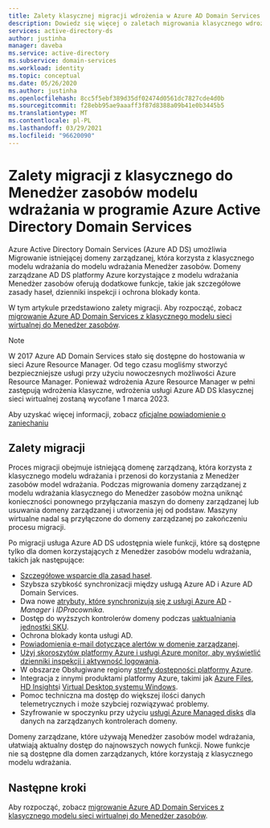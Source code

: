 ```yaml
---
title: Zalety klasycznej migracji wdrożenia w Azure AD Domain Services | Microsoft Docs
description: Dowiedz się więcej o zaletach migrowania klasycznego wdrożenia Azure Active Directory Domain Services do modelu wdrażania Menedżer zasobów
services: active-directory-ds
author: justinha
manager: daveba
ms.service: active-directory
ms.subservice: domain-services
ms.workload: identity
ms.topic: conceptual
ms.date: 05/26/2020
ms.author: justinha
ms.openlocfilehash: 8cc5f5ebf389d35df02474d0561dc7827cde4d0b
ms.sourcegitcommit: f28ebb95ae9aaaff3f87d8388a09b41e0b3445b5
ms.translationtype: MT
ms.contentlocale: pl-PL
ms.lasthandoff: 03/29/2021
ms.locfileid: "96620090"
---
```

# <a name="benefits-of-migration-from-the-classic-to-resource-manager-deployment-model-in-azure-active-directory-domain-services"></a>Zalety migracji z klasycznego do Menedżer zasobów modelu wdrażania w programie Azure Active Directory Domain Services

Azure Active Directory Domain Services (Azure AD DS) umożliwia Migrowanie istniejącej domeny zarządzanej, która korzysta z klasycznego modelu wdrażania do modelu wdrażania Menedżer zasobów. Domeny zarządzane AD DS platformy Azure korzystające z modelu wdrażania Menedżer zasobów oferują dodatkowe funkcje, takie jak szczegółowe zasady haseł, dzienniki inspekcji i ochrona blokady konta.

W tym artykule przedstawiono zalety migracji. Aby rozpocząć, zobacz [migrowanie Azure AD Domain Services z klasycznego modelu sieci wirtualnej do Menedżer zasobów][howto-migrate].

> [!NOTE]
> W 2017 Azure AD Domain Services stało się dostępne do hostowania w sieci Azure Resource Manager. Od tego czasu mogliśmy stworzyć bezpieczniejsze usługi przy użyciu nowoczesnych możliwości Azure Resource Manager. Ponieważ wdrożenia Azure Resource Manager w pełni zastępują wdrożenia klasyczne, wdrożenia usługi Azure AD DS klasycznej sieci wirtualnej zostaną wycofane 1 marca 2023.
>
> Aby uzyskać więcej informacji, zobacz [oficjalne powiadomienie o zaniechaniu](https://azure.microsoft.com/updates/we-are-retiring-azure-ad-domain-services-classic-vnet-support-on-march-1-2023/)

## <a name="migration-benefits"></a>Zalety migracji

Proces migracji obejmuje istniejącą domenę zarządzaną, która korzysta z klasycznego modelu wdrażania i przenosi do korzystania z Menedżer zasobów model wdrażania. Podczas migrowania domeny zarządzanej z modelu wdrażania klasycznego do Menedżer zasobów można uniknąć konieczności ponownego przyłączania maszyn do domeny zarządzanej lub usuwania domeny zarządzanej i utworzenia jej od podstaw. Maszyny wirtualne nadal są przyłączone do domeny zarządzanej po zakończeniu procesu migracji.

Po migracji usługa Azure AD DS udostępnia wiele funkcji, które są dostępne tylko dla domen korzystających z Menedżer zasobów modelu wdrażania, takich jak następujące:

* [Szczegółowe wsparcie dla zasad haseł][password-policy].
* Szybsza szybkość synchronizacji między usługą Azure AD i Azure AD Domain Services.
* Dwa nowe [atrybuty, które synchronizują się z usługi Azure AD][attributes]  -  *Manager* i *IDPracownika*.
* Dostęp do wyższych kontrolerów domeny podczas [uaktualniania jednostki SKU][skus].
* Ochrona blokady konta usługi AD.
* [Powiadomienia e-mail dotyczące alertów w domenie zarządzanej][email-alerts].
* [Użyj skoroszytów platformy Azure i usługi Azure monitor, aby wyświetlić dzienniki inspekcji i aktywność logowania][workbooks].
* W obszarze Obsługiwane regiony [strefy dostępności platformy Azure][availability-zones].
* Integracja z innymi produktami platformy Azure, takimi jak [Azure Files][azure-files], [HD Insights][hd-insights]i [Virtual Desktop systemu Windows][wvd].
* Pomoc techniczna ma dostęp do większej ilości danych telemetrycznych i może szybciej rozwiązywać problemy.
* Szyfrowanie w spoczynku przy użyciu [usługi Azure Managed disks][managed-disks] dla danych na zarządzanych kontrolerach domeny.

Domeny zarządzane, które używają Menedżer zasobów model wdrażania, ułatwiają aktualny dostęp do najnowszych nowych funkcji. Nowe funkcje nie są dostępne dla domen zarządzanych, które korzystają z klasycznego modelu wdrażania.

## <a name="next-steps"></a>Następne kroki

Aby rozpocząć, zobacz [migrowanie Azure AD Domain Services z klasycznego modelu sieci wirtualnej do Menedżer zasobów][howto-migrate].

<!-- LINKS - INTERNAL -->
[password-policy]: password-policy.md
[skus]: change-sku.md
[email-alerts]: notifications.md
[workbooks]: use-azure-monitor-workbooks.md
[azure-files]: ../storage/files/storage-files-identity-auth-active-directory-domain-service-enable.md
[hd-insights]: ../hdinsight/domain-joined/apache-domain-joined-configure-using-azure-adds.md
[wvd]: ../virtual-desktop/overview.md
[availability-zones]: ../availability-zones/az-overview.md
[howto-migrate]: migrate-from-classic-vnet.md
[attributes]: synchronization.md#attribute-synchronization-and-mapping-to-azure-ad-ds
[managed-disks]: ../virtual-machines/managed-disks-overview.md
